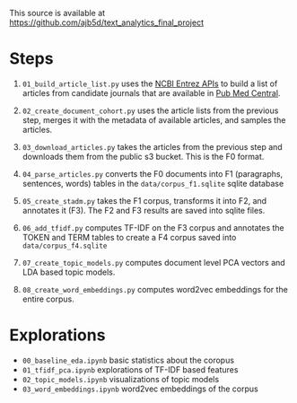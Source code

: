 This source is available at https://github.com/ajb5d/text_analytics_final_project

# Steps

1. `01_build_article_list.py` uses the [NCBI Entrez APIs](https://www.ncbi.nlm.nih.gov/books/NBK25501/) to build a list of articles from candidate journals that are available in [Pub Med Central](https://www.ncbi.nlm.nih.gov/pmc/). 

1. `02_create_document_cohort.py` uses the article lists from the previous step, merges it with the metadata of available articles, and samples the articles.

1. `03_download_articles.py` takes the articles from the previous step and downloads them from the public s3 bucket. This is the F0 format.

1. `04_parse_articles.py` converts the F0 documents into F1 (paragraphs, sentences, words) tables in the `data/corpus_f1.sqlite` sqlite database

1. `05_create_stadm.py` takes the F1 corpus, transforms it into F2, and annotates it (F3). The F2 and F3 results are saved into sqlite files.

1. `06_add_tfidf.py` computes TF-IDF on the F3 corpus and annotates the TOKEN and TERM tables to create a F4 corpus saved into `data/corpus_f4.sqlite`

1. `07_create_topic_models.py` computes document level PCA vectors and LDA based topic models.

1. `08_create_word_embeddings.py` computes word2vec embeddings for the entire corpus.

# Explorations

* `00_baseline_eda.ipynb` basic statistics about the coropus
* `01_tfidf_pca.ipynb` explorations of TF-IDF based features
* `02_topic_models.ipynb` visualizations of topic models
* `03_word_embeddings.ipynb` word2vec embeddings of the corpus
